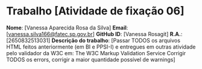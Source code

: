 # Trabalho [Atividade de fixação 06]
**Nome**: [Vanessa Aparecida Rosa da Silva]
**Email**: [vanessa.silva166@fatec.sp.gov.br]
**GitHub ID**: [Vanessa Rosagit]
**R.A.**: [2650832513031]
**Descrição do trabalho**:
[Passar TODOS os arquivos HTML feitos anteriormente (em BI e PPSI-I) e entregues em outras
atividade pelo validador da W3C em:
The W3C Markup Validation Service
Corrigir TODOS os errors, corrigir a maior quantidade possível de warnings]
